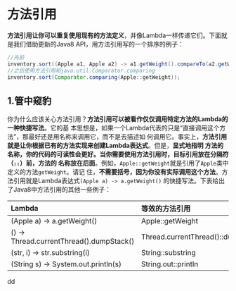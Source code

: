 方法引用
================================================================================
**方法引用让你可以重复使用现有的方法定义**，并像Lambda一样传递它们。下面就是我们借助更新的Java8
API，用方法引用写的一个排序的例子：
```java
//先前
inventory.sort((Apple a1, Apple a2) -> a1.getWeight().compareTo(a2.getWeight()));
//之后使用方法引用和java.util.Comparator.comparing
inventory.sort(Comparator.comparing(Apple::getWeight));
```

## 1.管中窥豹
你为什么应该关心方法引用？**方法引用可以被看作仅仅调用特定方法的Lambda的一种快捷写法**。它的基
本思想是，如果一个Lambda代表的只是“直接调用这个方法”，那最好还是用名称来调用它，而不是去描述如
何调用它。事实上，**方法引用就是让你根据已有的方法实现来创建Lambda表达式**。但是，**显式地指明
方法的名称，你的代码的可读性会更好。当你需要使用方法引用时，目标引用放在分隔符（`::`）前，方法的
名称放在后面**。例如，`Apple::getWeight`就是引用了`Apple`类中定义的方法`getWeight`。请记
住，**不需要括号，因为你没有实际调用这个方法**。方法引用就是Lambda表达式`(Apple a) -> a.getWeight()`
的快捷写法。下表给出了Java8中方法引用的其他一些例子：

| Lambda | 等效的方法引用 |
| :------------- | :------------- |
| (Apple a) -> a.getWeight() | Apple::getWeight |
| () -> Thread.currentThread().dumpStack() | Thread.currentThread()::dumpStack |
| (str, i) -> str.substring(i) | String::substring |
| (String s) -> System.out.println(s) | String.out::println |



































dd
